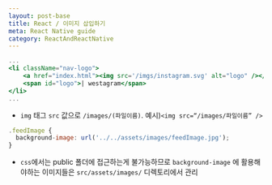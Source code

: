```yaml
---
layout: post-base
title: React / 이미지 삽입하기
meta: React Native guide
category: ReactAndReactNative
---
```

```jsx
...
<li className="nav-logo">
    <a href="index.html"><img src='/imgs/instagram.svg' alt="logo" /></a>
    <span id="logo">| westagram</span>
</li>
...
```

- `img` 태그 `src` 값으로 `/images/(파일이름)`. 예시)`<img src=“/images/파일이름” />`

```jsx
.feedImage {
  background-image: url('../../assets/images/feedImage.jpg');
}
```

- `css`에서는 public 폴더에 접근하는게 불가능하므로 `background-image` 에 활용해야하는 이미지들은 `src/assets/images/` 디렉토리에서 관리
